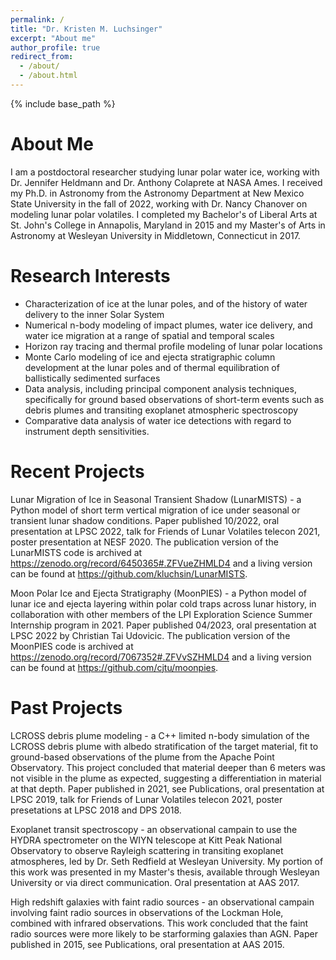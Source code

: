 ```yaml
---
permalink: /
title: "Dr. Kristen M. Luchsinger"
excerpt: "About me"
author_profile: true
redirect_from: 
  - /about/
  - /about.html
---
```


{% include base_path %}

About Me
=====

I am a postdoctoral researcher studying lunar polar water ice, working with Dr. Jennifer Heldmann and Dr. Anthony Colaprete at NASA Ames. I received my Ph.D. in Astronomy from the Astronomy Department at New Mexico State University in the fall of 2022, working with Dr. Nancy Chanover on modeling lunar polar volatiles. I completed my Bachelor's of Liberal Arts at St. John's College in Annapolis, Maryland in 2015 and my Master's of Arts in Astronomy at Wesleyan University in Middletown, Connecticut in 2017. 

Research Interests
=====
* Characterization of ice at the lunar poles, and of the history of water delivery to the inner Solar System
* Numerical n-body modeling of impact plumes, water ice delivery, and water ice migration at a range of spatial and temporal scales
* Horizon ray tracing and thermal profile modeling of lunar polar locations
* Monte Carlo modeling of ice and ejecta stratigraphic column development at the lunar poles and of thermal equilibration of ballistically sedimented surfaces 
* Data analysis, including principal component analysis techniques, specifically for ground based observations of short-term events such as debris plumes and transiting exoplanet atmospheric spectroscopy  
* Comparative data analysis of water ice detections with regard to instrument depth sensitivities. 

Recent Projects
=====
Lunar Migration of Ice in Seasonal Transient Shadow (LunarMISTS) - a Python model of short term vertical migration of ice under seasonal or transient lunar shadow conditions. Paper published 10/2022, oral presentation at LPSC 2022, talk for Friends of Lunar Volatiles telecon 2021, poster presentation at NESF 2020. The publication version of the LunarMISTS code is archived at https://zenodo.org/record/6450365#.ZFVueZHMLD4 and a living version can be found at https://github.com/kluchsin/LunarMISTS. 

Moon Polar Ice and Ejecta Stratigraphy (MoonPIES) - a Python model of lunar ice and ejecta layering within polar cold traps across lunar history, in collaboration with other members of the LPI Exploration Science Summer Internship program in 2021. Paper published 04/2023, oral presentation at LPSC 2022 by Christian Tai Udovicic. The publication version of the MoonPIES code is archived at https://zenodo.org/record/7067352#.ZFVvSZHMLD4 and a living version can be found at https://github.com/cjtu/moonpies. 

Past Projects
=====
LCROSS debris plume modeling - a C++ limited n-body simulation of the LCROSS debris plume with albedo stratification of the target material, fit to ground-based observations of the plume from the Apache Point Observatory. This project concluded that material deeper than 6 meters was not visible in the plume as expected, suggesting a differentiation in material at that depth. Paper published in 2021, see Publications, oral presentation at LPSC 2019, talk for Friends of Lunar Volatiles telecon 2021, poster presetations at LPSC 2018 and DPS 2018.

Exoplanet transit spectroscopy - an observational campain to use the HYDRA spectrometer on the WIYN telescope at Kitt Peak National Observatory to observe Rayleigh scattering in transiting exoplanet atmospheres, led by Dr. Seth Redfield at Wesleyan University. My portion of this work was presented in my Master's thesis, available through Wesleyan University or via direct communication. Oral presentation at AAS 2017.

High redshift galaxies with faint radio sources - an observational campain involving faint radio sources in observations of the Lockman Hole, combined with infrared observations. This work concluded that the faint radio sources were more likely to be starforming galaxies than AGN. Paper published in 2015, see Publications, oral presentation at AAS 2015. 
